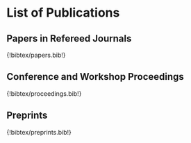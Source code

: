 # List of Publications

## Papers in Refereed Journals

{!bibtex/papers.bib!}

## Conference and Workshop Proceedings

{!bibtex/proceedings.bib!}

## Preprints

{!bibtex/preprints.bib!}
